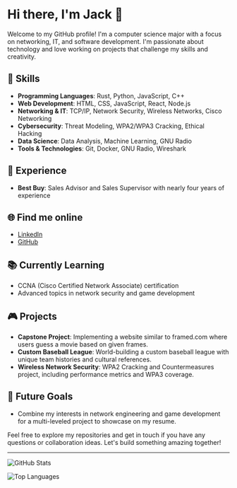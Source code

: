 # Hi there, I'm Jack 👋

Welcome to my GitHub profile! I'm a computer science major with a focus on networking, IT, and software development. I'm passionate about technology and love working on projects that challenge my skills and creativity.

## 🔧 Skills
- **Programming Languages**: Rust, Python, JavaScript, C++
- **Web Development**: HTML, CSS, JavaScript, React, Node.js
- **Networking & IT**: TCP/IP, Network Security, Wireless Networks, Cisco Networking
- **Cybersecurity**: Threat Modeling, WPA2/WPA3 Cracking, Ethical Hacking
- **Data Science**: Data Analysis, Machine Learning, GNU Radio
- **Tools & Technologies**: Git, Docker, GNU Radio, Wireshark

## 💼 Experience
- **Best Buy**: Sales Advisor and Sales Supervisor with nearly four years of experience

## 🌐 Find me online
- [LinkedIn](https://www.linkedin.com/in/your-linkedin-profile)
- [GitHub](https://github.com/your-github-username)

## 📚 Currently Learning
- CCNA (Cisco Certified Network Associate) certification
- Advanced topics in network security and game development

## 🎮 Projects
- **Capstone Project**: Implementing a website similar to framed.com where users guess a movie based on given frames.
- **Custom Baseball League**: World-building a custom baseball league with unique team histories and cultural references.
- **Wireless Network Security**: WPA2 Cracking and Countermeasures project, including performance metrics and WPA3 coverage.

## 🚀 Future Goals
- Combine my interests in network engineering and game development for a multi-leveled project to showcase on my resume.

Feel free to explore my repositories and get in touch if you have any questions or collaboration ideas. Let's build something amazing together!

---

![GitHub Stats](https://github-readme-stats.vercel.app/api?username=your-github-username&show_icons=true&theme=radical)

![Top Languages](https://github-readme-stats.vercel.app/api/top-langs/?username=your-github-username&layout=compact&theme=radical)


